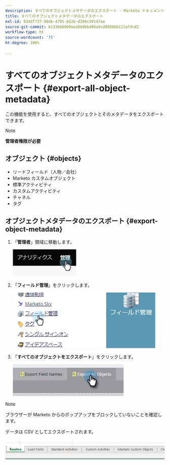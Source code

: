 ```yaml
---
description: すべてのオブジェクトメタデータのエクスポート - Marketo ドキュメント - 製品ドキュメント
title: すべてのオブジェクトメタデータのエクスポート
exl-id: 93ddf737-98db-4791-b526-d399c59147ee
source-git-commit: b13360b009aea869bbd96a9cd0888bb121afdcd2
workflow-type: ht
source-wordcount: '75'
ht-degree: 100%

---
```


# すべてのオブジェクトメタデータのエクスポート {#export-all-object-metadata}

この機能を使用すると、すべてのオブジェクトとそのメタデータをエクスポートできます。

>[!NOTE]
>
>**管理者権限が必要**

## オブジェクト {#objects}

* リードフィールド（人物／会社）
* Marketo カスタムオブジェクト
* 標準アクティビティ
* カスタムアクティビティ
* チャネル
* タグ

## オブジェクトメタデータのエクスポート {#export-object-metadata}

1. 「**管理者**」領域に移動します。

   ![](assets/export-all-object-metadata-1.png)

1. 「**フィールド管理**」をクリックします。

   ![](assets/export-all-object-metadata-2.png)

1. 「**すべてのオブジェクトをエクスポート**」をクリックします。

   ![](assets/export-all-object-metadata-3.png)

>[!NOTE]
>
>ブラウザーが Marketo からのポップアップをブロックしていないことを確認します。

データは CSV としてエクスポートされます。

![](assets/export-all-object-metadata-4.png)

